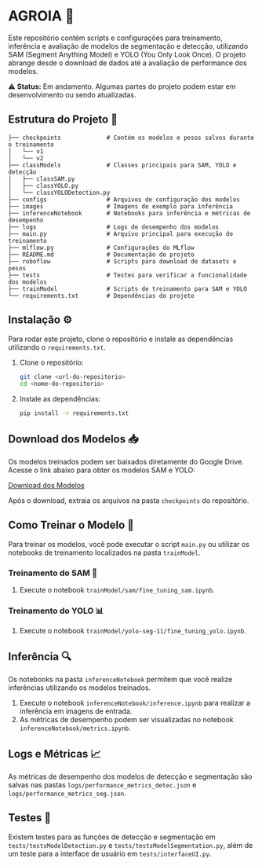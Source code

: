 

# AGROIA 🚀

Este repositório contém scripts e configurações para treinamento, inferência e avaliação de modelos de segmentação e detecção, utilizando SAM (Segment Anything Model) e YOLO (You Only Look Once). O projeto abrange desde o download de dados até a avaliação de performance dos modelos.

⚠️ **Status:** Em andamento. Algumas partes do projeto podem estar em desenvolvimento ou sendo atualizadas.

## Estrutura do Projeto 📂

```
├── checkpoints             # Contém os modelos e pesos salvos durante o treinamento
│   └── v1
│   └── v2
├── classModels             # Classes principais para SAM, YOLO e detecção
│   ├── classSAM.py
│   ├── classYOLO.py
│   └── classYOLODetection.py
├── configs                 # Arquivos de configuração dos modelos
├── images                  # Imagens de exemplo para inferência
├── inferenceNotebook       # Notebooks para inferência e métricas de desempenho
├── logs                    # Logs de desempenho dos modelos
├── main.py                 # Arquivo principal para execução do treinamento
├── mlflow.py               # Configurações do MLflow
├── README.md               # Documentação do projeto
├── roboflow                # Scripts para download de datasets e pesos
├── tests                   # Testes para verificar a funcionalidade dos modelos
├── trainModel              # Scripts de treinamento para SAM e YOLO
└── requirements.txt        # Dependências do projeto
```

## Instalação ⚙️

Para rodar este projeto, clone o repositório e instale as dependências utilizando o `requirements.txt`.

1. Clone o repositório:

   ```bash
   git clone <url-do-repositorio>
   cd <nome-do-repositorio>
   ```

2. Instale as dependências:

   ```bash
   pip install -r requirements.txt
   ```

## Download dos Modelos 📥

Os modelos treinados podem ser baixados diretamente do Google Drive. Acesse o link abaixo para obter os modelos SAM e YOLO:

[Download dos Modelos](https://drive.google.com/drive/folders/1lXxnISwjFu-YpuL-gBkTvSFYo_5dG4T3?usp=sharing)

Após o download, extraia os arquivos na pasta `checkpoints` do repositório.

## Como Treinar o Modelo 🧠

Para treinar os modelos, você pode executar o script `main.py` ou utilizar os notebooks de treinamento localizados na pasta `trainModel`.

### Treinamento do SAM 🔧
1. Execute o notebook `trainModel/sam/fine_tuning_sam.ipynb`.

### Treinamento do YOLO 📊
1. Execute o notebook `trainModel/yolo-seg-11/fine_tuning_yolo.ipynb`.

## Inferência 🔍

Os notebooks na pasta `inferenceNotebook` permitem que você realize inferências utilizando os modelos treinados.

1. Execute o notebook `inferenceNotebook/inference.ipynb` para realizar a inferência em imagens de entrada.
2. As métricas de desempenho podem ser visualizadas no notebook `inferenceNotebook/metrics.ipynb`.

## Logs e Métricas 📈

As métricas de desempenho dos modelos de detecção e segmentação são salvas nas pastas `logs/performance_metrics_detec.json` e `logs/performance_metrics_seg.json`.

## Testes 🧪

Existem testes para as funções de detecção e segmentação em `tests/testsModelDetection.py` e `tests/testsModelSegmentation.py`, além de um teste para a interface de usuário em `tests/interfaceUI.py`.

